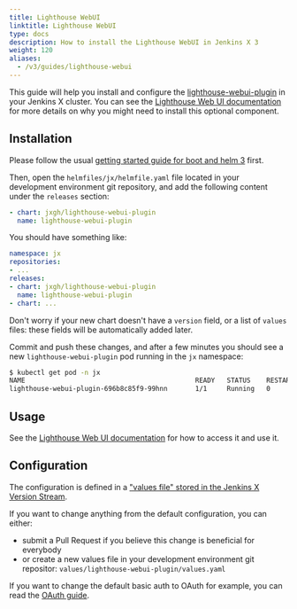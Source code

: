```yaml
---
title: Lighthouse WebUI
linktitle: Lighthouse WebUI
type: docs
description: How to install the Lighthouse WebUI in Jenkins X 3
weight: 120
aliases:
  - /v3/guides/lighthouse-webui
---
```


This guide will help you install and configure the [lighthouse-webui-plugin](https://github.com/jenkins-x-plugins/lighthouse-webui-plugin) in your Jenkins X cluster. You can see the [Lighthouse Web UI documentation](/v3/develop/ui/lighthouse/) for more details on why you might need to install this optional component.

## Installation

Please follow the usual [getting started guide for boot and helm 3](/v3/admin/platform/) first.

Then, open the `helmfiles/jx/helmfile.yaml` file located in your development environment git repository, and add the following content under the `releases` section:

```yaml 
- chart: jxgh/lighthouse-webui-plugin
  name: lighthouse-webui-plugin
```

You should have something like:

```yaml
namespace: jx
repositories:
- ...
releases:
- chart: jxgh/lighthouse-webui-plugin
  name: lighthouse-webui-plugin
- chart: ...
```

Don't worry if your new chart doesn't have a `version` field, or a list of `values` files: these fields will be automatically added later.

Commit and push these changes, and after a few minutes you should see a new `lighthouse-webui-plugin` pod running in the `jx` namespace:

```bash 
$ kubectl get pod -n jx
NAME                                           READY   STATUS    RESTARTS   AGE
lighthouse-webui-plugin-696b8c85f9-99hnn       1/1     Running   0          31m
```

## Usage

See the [Lighthouse Web UI documentation](/v3/develop/ui/lighthouse/) for how to access it and use it.

## Configuration

The configuration is defined in a ["values file" stored in the Jenkins X Version Stream](https://github.com/jenkins-x/jx3-versions/tree/master/charts/jx3/lighthouse-webui-plugin/values.yaml.gotmpl).

If you want to change anything from the default configuration, you can either:
- submit a Pull Request if you believe this change is beneficial for everybody
- or create a new values file in your development environment git repositor: `values/lighthouse-webui-plugin/values.yaml`

If you want to change the default basic auth to OAuth for example, you can read the [OAuth guide](/v3/admin/setup/ingress/oauth/).
